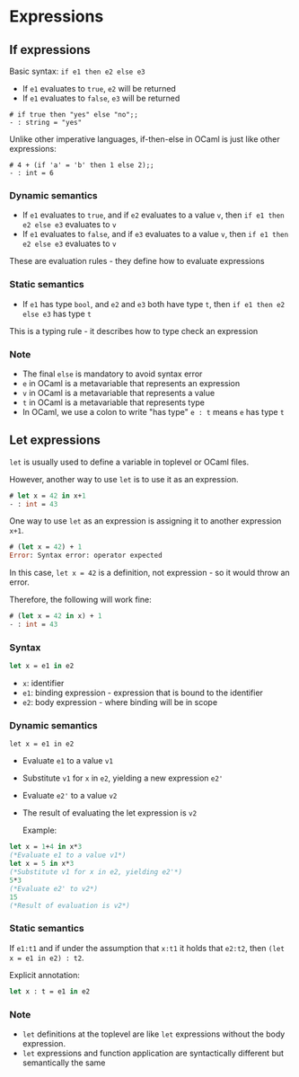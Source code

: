 # Expressions

## If expressions

Basic syntax: `if e1 then e2 else e3`
- If `e1` evaluates to `true`, `e2` will be returned
- If `e1` evaluates to `false`, `e3` will be returned

```
# if true then "yes" else "no";;
- : string = "yes"
```

Unlike other imperative languages, if-then-else in OCaml is just like other expressions:
```
# 4 + (if 'a' = 'b' then 1 else 2);;
- : int = 6
```

### Dynamic semantics

- If `e1` evaluates to `true`, and if `e2` evaluates to a value `v`, then `if e1 then e2 else e3` evaluates to `v`
- If `e1` evaluates to `false`, and if `e3` evaluates to a value `v`, then `if e1 then e2 else e3` evaluates to `v`

These are evaluation rules - they define how to evaluate expressions

### Static semantics

- If `e1` has type `bool`, and `e2` and `e3` both have type `t`, then `if e1 then e2 else e3` has type `t`

This is a typing rule - it describes how to type check an expression

### Note

- The final `else` is mandatory to avoid syntax error
- `e` in OCaml is a metavariable that represents an expression
- `v` in OCaml is a metavariable that represents a value
- `t` in OCaml is a metavariable that represents type
- In OCaml, we use a colon to write "has type" `e : t` means `e` has type `t`

## Let expressions

`let` is usually used to define a variable in toplevel or OCaml files.

However, another way to use `let` is to use it as an expression.

```ocaml
# let x = 42 in x+1
- : int = 43
```
One way to use `let` as an expression is assigning it to another expression `x+1`.

```ocaml
# (let x = 42) + 1
Error: Syntax error: operator expected
```
In this case, `let x = 42` is a definition, not expression - so it would throw an error.

Therefore, the following will work fine:
```ocaml
# (let x = 42 in x) + 1
- : int = 43
```

### Syntax

```ocaml
let x = e1 in e2
```
- `x`: identifier
- `e1`: binding expression - expression that is bound to the identifier
- `e2`: body expression - where binding will be in scope

### Dynamic semantics

`let x = e1 in e2`

- Evaluate `e1` to a value `v1`
- Substitute `v1` for `x` in `e2`, yielding a new expression `e2'`
- Evaluate `e2'` to a value `v2`
- The result of evaluating the let expression is `v2`

  Example:

```ocaml
let x = 1+4 in x*3
(*Evaluate e1 to a value v1*)
let x = 5 in x*3
(*Substitute v1 for x in e2, yielding e2'*)
5*3
(*Evaluate e2' to v2*)
15
(*Result of evaluation is v2*)
```

### Static semantics

If `e1:t1` and if under the assumption that `x:t1` it holds that `e2:t2`, then `(let x = e1 in e2) : t2`.

Explicit annotation:

```ocaml
let x : t = e1 in e2
```

### Note

- `let` definitions at the toplevel are like `let` expressions without the body expression.
- `let` expressions and function application are syntactically different but semantically the same
